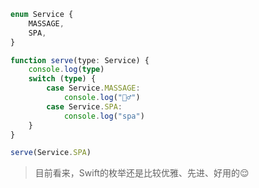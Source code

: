 ```typescript
enum Service {
    MASSAGE,
    SPA,
}

function serve(type: Service) {
    console.log(type)
    switch (type) {
        case Service.MASSAGE:
            console.log("💆‍♂️")
        case Service.SPA:
            console.log("spa")
    }
}

serve(Service.SPA)
```

> 目前看来，Swift的枚举还是比较优雅、先进、好用的😌

